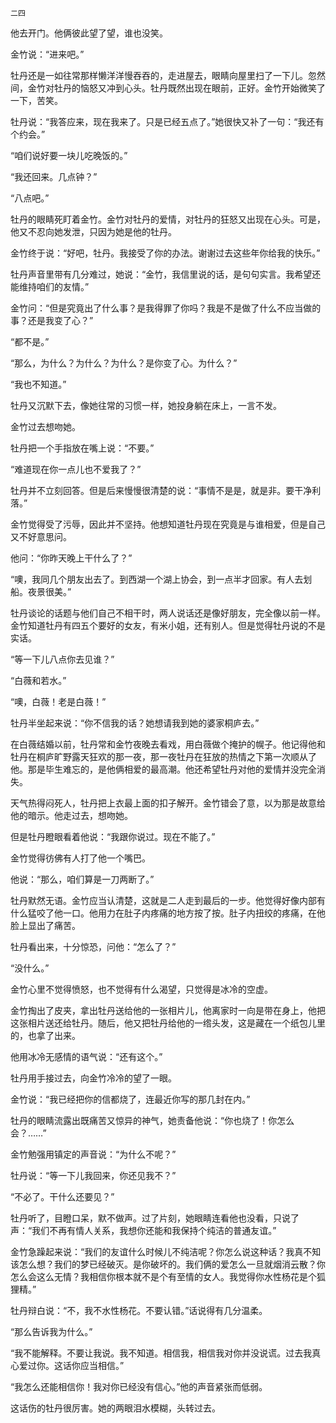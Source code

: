     二四 

   他去开门。他俩彼此望了望，谁也没笑。

   金竹说：“进来吧。”

   牡丹还是一如往常那样懒洋洋慢吞吞的，走进屋去，眼睛向屋里扫了一下儿。忽然间，金竹对牡丹的恼怒又冲到心头。牡丹既然出现在眼前，正好。金竹开始微笑了一下，苦笑。

   牡丹说：“我答应来，现在我来了。只是已经五点了。”她很快又补了一句：“我还有个约会。”

   “咱们说好要一块儿吃晚饭的。”

   “我还回来。几点钟？”

   “八点吧。”

   牡丹的眼睛死盯着金竹。金竹对牡丹的爱情，对牡丹的狂怒又出现在心头。可是，他又不忍向她发泄，只因为她是他的牡丹。

   金竹终于说：“好吧，牡丹。我接受了你的办法。谢谢过去这些年你给我的快乐。”

   牡丹声音里带有几分难过，她说：“金竹，我信里说的话，是句句实言。我希望还能维持咱们的友情。”

   金竹问：“但是究竟出了什么事？是我得罪了你吗？我是不是做了什么不应当做的事？还是我变了心？”

   “都不是。”

   “那么，为什么？为什么？为什么？是你变了心。为什么？”

   “我也不知道。”

   牡丹又沉默下去，像她往常的习惯一样，她投身躺在床上，一言不发。

   金竹过去想吻她。

   牡丹把一个手指放在嘴上说：“不要。”

   “难道现在你一点儿也不爱我了？”

   牡丹并不立刻回答。但是后来慢慢很清楚的说：“事情不是是，就是非。要干净利落。”

   金竹觉得受了污辱，因此并不坚持。他想知道牡丹现在究竟是与谁相爱，但是自己又不好意思问。

   他问：“你昨天晚上干什么了？”

   “噢，我同几个朋友出去了。到西湖一个湖上协会，到一点半才回家。有人去划船。夜景很美。”

   牡丹谈论的话题与他们自己不相干时，两人说话还是像好朋友，完全像以前一样。金竹知道牡丹有四五个要好的女友，有米小姐，还有别人。但是觉得牡丹说的不是实话。

   “等一下儿八点你去见谁？”

   “白薇和若水。”

   “噢，白薇！老是白薇！”

   牡丹半坐起来说：“你不信我的话？她想请我到她的婆家桐庐去。”

   在白薇结婚以前，牡丹常和金竹夜晚去看戏，用白薇做个掩护的幌子。他记得他和牡丹在桐庐旷野露天狂欢的那一夜，那一夜牡丹在狂放的热情之下第一次顺从了他。那是毕生难忘的，是他俩相爱的最高潮。他还希望牡丹对他的爱情并没完全消失。

   天气热得闷死人，牡丹把上衣最上面的扣子解开。金竹错会了意，以为那是故意给他的暗示。他走过去，想吻她。

   但是牡丹瞪眼看着他说：“我跟你说过。现在不能了。”

   金竹觉得彷佛有人打了他一个嘴巴。

   他说：“那么，咱们算是一刀两断了。”

   牡丹默然无语。金竹应当认清楚，这就是二人走到最后的一步。他觉得好像内部有什么猛咬了他一口。他用力在肚子内疼痛的地方按了按。肚子内扭绞的疼痛，在他脸上显出了痛苦。

   牡丹看出来，十分惊恐，问他：“怎么了？”

   “没什么。”

   金竹心里不觉得愤怒，也不觉得有什么渴望，只觉得是冰冷的空虚。

   金竹掏出了皮夹，拿出牡丹送给他的一张相片儿，他离家时一向是带在身上，他把这张相片送还给牡丹。随后，他又把牡丹给他的一绺头发，这是藏在一个纸包儿里的，也拿了出来。

   他用冰冷无感情的语气说：“还有这个。”

   牡丹用手接过去，向金竹冷冷的望了一眼。

   金竹说：“我已经把你的信都烧了，连最近你写的那几封在内。”

   牡丹的眼睛流露出既痛苦又惊异的神气，她责备他说：“你也烧了！你怎么会？……”

   金竹勉强用镇定的声音说：“为什么不呢？”

   牡丹说：“等一下儿我回来，你还见我不？”

   “不必了。干什么还要见？”

   牡丹听了，目瞪口呆，默不做声。过了片刻，她眼睛连看他也没看，只说了声：“我们不再有情人关系，我想你还能和我保持个纯洁的普通友谊。”

   金竹急躁起来说：“我们的友谊什么时候儿不纯洁呢？你怎么说这种话？我真不知该怎么想？我们的梦已经破灭。是你破坏的。我们俩的爱怎么一旦就烟消云散？你怎么会这么无情？我相信你根本就不是个有至情的女人。我觉得你水性杨花是个狐狸精。”

   牡丹辩白说：“不，我不水性杨花。不要认错。”话说得有几分温柔。

   “那么告诉我为什么。”

   “我不能解释。不要让我说。我不知道。相信我，相信我对你并没说谎。过去我真心爱过你。这话你应当相信。”

   “我怎么还能相信你！我对你已经没有信心。”他的声音紧张而低弱。

   这话伤的牡丹很厉害。她的两眼泪水模糊，头转过去。

